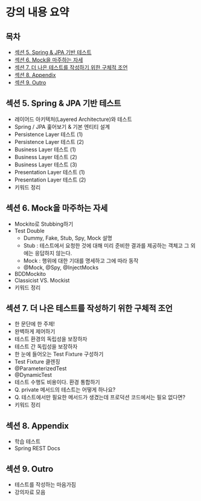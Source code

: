 # 강의 내용 요약

## 목차

- [섹션 5. Spring & JPA 기반 테스트](#섹션-5-spring--jpa-기반-테스트)
- [섹션 6. Mock을 마주하는 자세](#섹션-6-mock을-마주하는-자세)
- [섹션 7. 더 나은 테스트를 작성하기 위한 구체적 조언](#섹션-7-더-나은-테스트를-작성하기-위한-구체적-조언)
- [섹션 8. Appendix](#섹션-8-appendix)
- [섹션 9. Outro](#섹션-9-outro)

## 섹션 5. Spring & JPA 기반 테스트

- 레이어드 아키텍처(Layered Architecture)와 테스트
- Spring / JPA 훑어보기 & 기본 엔티티 설계
- Persistence Layer 테스트 (1)
- Persistence Layer 테스트 (2)
- Business Layer 테스트 (1)
- Business Layer 테스트 (2)
- Business Layer 테스트 (3)
- Presentation Layer 테스트 (1)
- Presentation Layer 테스트 (2)
- 키워드 정리

## 섹션 6. Mock을 마주하는 자세

- Mockito로 Stubbing하기
- Test Double
  - Dummy, Fake, Stub, Spy, Mock 설명
  - Stub : 테스트에서 요청한 것에 대해 미리 준비한 결과를 제공하는 객체고 그 외에는 응답하지 않는다.
  - Mock : 행위에 대한 기대를 명세하고 그에 따라 동작
  - @Mock, @Spy, @InjectMocks
- BDDMockito
- Classicist VS. Mockist
- 키워드 정리

## 섹션 7. 더 나은 테스트를 작성하기 위한 구체적 조언

- 한 문단에 한 주제!
- 완벽하게 제어하기
- 테스트 환경의 독립성을 보장하자
- 테스트 간 독립성을 보장하자
- 한 눈에 들어오는 Test Fixture 구성하기
- Test Fixture 클렌징
- @ParameterizedTest
- @DynamicTest
- 테스트 수행도 비용이다. 환경 통합하기
- Q. private 메서드의 테스트는 어떻게 하나요?
- Q. 테스트에서만 필요한 메서드가 생겼는데 프로덕션 코드에서는 필요 없다면?
- 키워드 정리

## 섹션 8. Appendix

- 학습 테스트
- Spring REST Docs

## 섹션 9. Outro

- 테스트를 작성하는 마음가짐
- 강의자료 모음

